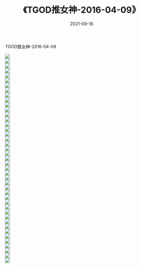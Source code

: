 ﻿---
layout: post
title:  《TGOD推女神-2016-04-09》
date:   2021-09-16
img: http://img.660000.xyz/Sharelink/网络美图/2021/TGOD推女神-2016-04-09/000.jpg
categories: [美女, 清纯, 唯美]
---

TGOD推女神-2016-04-09

  ![](http://img.660000.xyz/Sharelink/网络美图/2021/TGOD推女神-2016-04-09/001.jpg) <br> ![](http://img.660000.xyz/Sharelink/网络美图/2021/TGOD推女神-2016-04-09/002.jpg) <br> ![](http://img.660000.xyz/Sharelink/网络美图/2021/TGOD推女神-2016-04-09/003.jpg) <br> ![](http://img.660000.xyz/Sharelink/网络美图/2021/TGOD推女神-2016-04-09/004.jpg) <br> ![](http://img.660000.xyz/Sharelink/网络美图/2021/TGOD推女神-2016-04-09/005.jpg) <br> ![](http://img.660000.xyz/Sharelink/网络美图/2021/TGOD推女神-2016-04-09/006.jpg) <br> ![](http://img.660000.xyz/Sharelink/网络美图/2021/TGOD推女神-2016-04-09/007.jpg) <br> ![](http://img.660000.xyz/Sharelink/网络美图/2021/TGOD推女神-2016-04-09/008.jpg) <br> ![](http://img.660000.xyz/Sharelink/网络美图/2021/TGOD推女神-2016-04-09/009.jpg) <br> ![](http://img.660000.xyz/Sharelink/网络美图/2021/TGOD推女神-2016-04-09/010.jpg) <br> ![](http://img.660000.xyz/Sharelink/网络美图/2021/TGOD推女神-2016-04-09/011.jpg) <br> ![](http://img.660000.xyz/Sharelink/网络美图/2021/TGOD推女神-2016-04-09/012.jpg) <br> ![](http://img.660000.xyz/Sharelink/网络美图/2021/TGOD推女神-2016-04-09/013.jpg) <br> ![](http://img.660000.xyz/Sharelink/网络美图/2021/TGOD推女神-2016-04-09/014.jpg) <br> ![](http://img.660000.xyz/Sharelink/网络美图/2021/TGOD推女神-2016-04-09/015.jpg) <br> ![](http://img.660000.xyz/Sharelink/网络美图/2021/TGOD推女神-2016-04-09/016.jpg) <br> ![](http://img.660000.xyz/Sharelink/网络美图/2021/TGOD推女神-2016-04-09/017.jpg) <br> ![](http://img.660000.xyz/Sharelink/网络美图/2021/TGOD推女神-2016-04-09/018.jpg) <br> ![](http://img.660000.xyz/Sharelink/网络美图/2021/TGOD推女神-2016-04-09/019.jpg) <br> ![](http://img.660000.xyz/Sharelink/网络美图/2021/TGOD推女神-2016-04-09/020.jpg) <br> ![](http://img.660000.xyz/Sharelink/网络美图/2021/TGOD推女神-2016-04-09/021.jpg) <br> ![](http://img.660000.xyz/Sharelink/网络美图/2021/TGOD推女神-2016-04-09/022.jpg) <br> ![](http://img.660000.xyz/Sharelink/网络美图/2021/TGOD推女神-2016-04-09/023.jpg) <br> ![](http://img.660000.xyz/Sharelink/网络美图/2021/TGOD推女神-2016-04-09/024.jpg) <br> ![](http://img.660000.xyz/Sharelink/网络美图/2021/TGOD推女神-2016-04-09/025.jpg) <br> ![](http://img.660000.xyz/Sharelink/网络美图/2021/TGOD推女神-2016-04-09/026.jpg) <br> ![](http://img.660000.xyz/Sharelink/网络美图/2021/TGOD推女神-2016-04-09/027.jpg) <br> ![](http://img.660000.xyz/Sharelink/网络美图/2021/TGOD推女神-2016-04-09/028.jpg) <br> ![](http://img.660000.xyz/Sharelink/网络美图/2021/TGOD推女神-2016-04-09/029.jpg) <br> ![](http://img.660000.xyz/Sharelink/网络美图/2021/TGOD推女神-2016-04-09/030.jpg) <br> ![](http://img.660000.xyz/Sharelink/网络美图/2021/TGOD推女神-2016-04-09/031.jpg) <br> ![](http://img.660000.xyz/Sharelink/网络美图/2021/TGOD推女神-2016-04-09/032.jpg) <br> ![](http://img.660000.xyz/Sharelink/网络美图/2021/TGOD推女神-2016-04-09/033.jpg) <br> ![](http://img.660000.xyz/Sharelink/网络美图/2021/TGOD推女神-2016-04-09/034.jpg) <br> ![](http://img.660000.xyz/Sharelink/网络美图/2021/TGOD推女神-2016-04-09/035.jpg) <br> ![](http://img.660000.xyz/Sharelink/网络美图/2021/TGOD推女神-2016-04-09/036.jpg) <br> ![](http://img.660000.xyz/Sharelink/网络美图/2021/TGOD推女神-2016-04-09/037.jpg) <br> ![](http://img.660000.xyz/Sharelink/网络美图/2021/TGOD推女神-2016-04-09/038.jpg) <br> ![](http://img.660000.xyz/Sharelink/网络美图/2021/TGOD推女神-2016-04-09/039.jpg) <br> ![](http://img.660000.xyz/Sharelink/网络美图/2021/TGOD推女神-2016-04-09/040.jpg) <br> ![](http://img.660000.xyz/Sharelink/网络美图/2021/TGOD推女神-2016-04-09/041.jpg) <br> ![](http://img.660000.xyz/Sharelink/网络美图/2021/TGOD推女神-2016-04-09/042.jpg) <br> ![](http://img.660000.xyz/Sharelink/网络美图/2021/TGOD推女神-2016-04-09/043.jpg) <br>